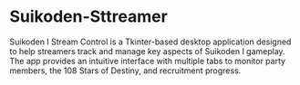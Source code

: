 # Suikoden-Sttreamer
Suikoden I Stream Control is a Tkinter-based desktop application designed to help streamers track and manage key aspects of Suikoden I gameplay. The app provides an intuitive interface with multiple tabs to monitor party members, the 108 Stars of Destiny, and recruitment progress.
